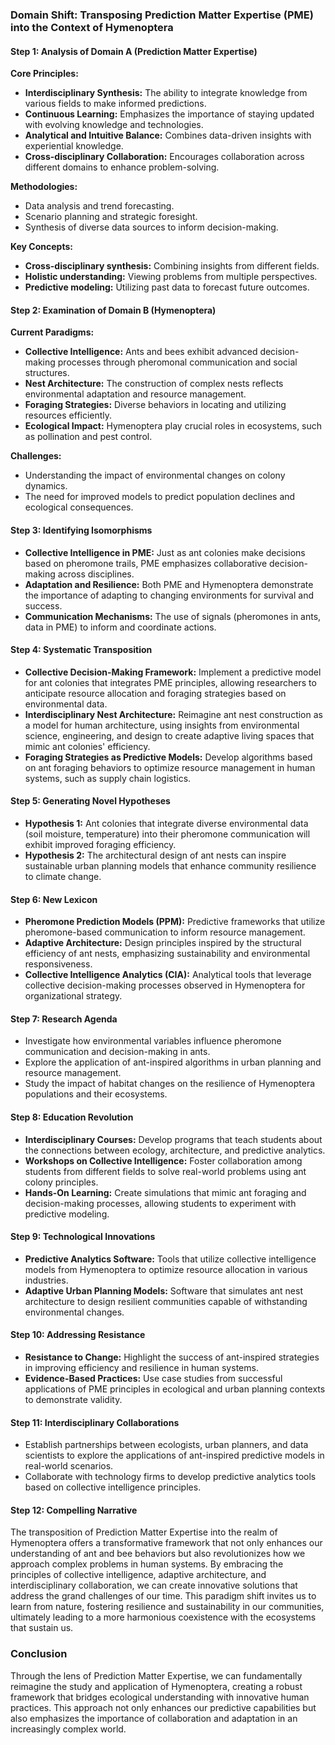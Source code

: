 ### Domain Shift: Transposing Prediction Matter Expertise (PME) into the Context of Hymenoptera

#### Step 1: Analysis of Domain A (Prediction Matter Expertise)
**Core Principles:**
- **Interdisciplinary Synthesis:** The ability to integrate knowledge from various fields to make informed predictions.
- **Continuous Learning:** Emphasizes the importance of staying updated with evolving knowledge and technologies.
- **Analytical and Intuitive Balance:** Combines data-driven insights with experiential knowledge.
- **Cross-disciplinary Collaboration:** Encourages collaboration across different domains to enhance problem-solving.

**Methodologies:**
- Data analysis and trend forecasting.
- Scenario planning and strategic foresight.
- Synthesis of diverse data sources to inform decision-making.

**Key Concepts:**
- **Cross-disciplinary synthesis:** Combining insights from different fields.
- **Holistic understanding:** Viewing problems from multiple perspectives.
- **Predictive modeling:** Utilizing past data to forecast future outcomes.

#### Step 2: Examination of Domain B (Hymenoptera)
**Current Paradigms:**
- **Collective Intelligence:** Ants and bees exhibit advanced decision-making processes through pheromonal communication and social structures.
- **Nest Architecture:** The construction of complex nests reflects environmental adaptation and resource management.
- **Foraging Strategies:** Diverse behaviors in locating and utilizing resources efficiently.
- **Ecological Impact:** Hymenoptera play crucial roles in ecosystems, such as pollination and pest control.

**Challenges:**
- Understanding the impact of environmental changes on colony dynamics.
- The need for improved models to predict population declines and ecological consequences.

#### Step 3: Identifying Isomorphisms
- **Collective Intelligence in PME:** Just as ant colonies make decisions based on pheromone trails, PME emphasizes collaborative decision-making across disciplines.
- **Adaptation and Resilience:** Both PME and Hymenoptera demonstrate the importance of adapting to changing environments for survival and success.
- **Communication Mechanisms:** The use of signals (pheromones in ants, data in PME) to inform and coordinate actions.

#### Step 4: Systematic Transposition
- **Collective Decision-Making Framework:** Implement a predictive model for ant colonies that integrates PME principles, allowing researchers to anticipate resource allocation and foraging strategies based on environmental data.
- **Interdisciplinary Nest Architecture:** Reimagine ant nest construction as a model for human architecture, using insights from environmental science, engineering, and design to create adaptive living spaces that mimic ant colonies' efficiency.
- **Foraging Strategies as Predictive Models:** Develop algorithms based on ant foraging behaviors to optimize resource management in human systems, such as supply chain logistics.

#### Step 5: Generating Novel Hypotheses
- **Hypothesis 1:** Ant colonies that integrate diverse environmental data (soil moisture, temperature) into their pheromone communication will exhibit improved foraging efficiency.
- **Hypothesis 2:** The architectural design of ant nests can inspire sustainable urban planning models that enhance community resilience to climate change.

#### Step 6: New Lexicon
- **Pheromone Prediction Models (PPM):** Predictive frameworks that utilize pheromone-based communication to inform resource management.
- **Adaptive Architecture:** Design principles inspired by the structural efficiency of ant nests, emphasizing sustainability and environmental responsiveness.
- **Collective Intelligence Analytics (CIA):** Analytical tools that leverage collective decision-making processes observed in Hymenoptera for organizational strategy.

#### Step 7: Research Agenda
- Investigate how environmental variables influence pheromone communication and decision-making in ants.
- Explore the application of ant-inspired algorithms in urban planning and resource management.
- Study the impact of habitat changes on the resilience of Hymenoptera populations and their ecosystems.

#### Step 8: Education Revolution
- **Interdisciplinary Courses:** Develop programs that teach students about the connections between ecology, architecture, and predictive analytics.
- **Workshops on Collective Intelligence:** Foster collaboration among students from different fields to solve real-world problems using ant colony principles.
- **Hands-On Learning:** Create simulations that mimic ant foraging and decision-making processes, allowing students to experiment with predictive modeling.

#### Step 9: Technological Innovations
- **Predictive Analytics Software:** Tools that utilize collective intelligence models from Hymenoptera to optimize resource allocation in various industries.
- **Adaptive Urban Planning Models:** Software that simulates ant nest architecture to design resilient communities capable of withstanding environmental changes.

#### Step 10: Addressing Resistance
- **Resistance to Change:** Highlight the success of ant-inspired strategies in improving efficiency and resilience in human systems.
- **Evidence-Based Practices:** Use case studies from successful applications of PME principles in ecological and urban planning contexts to demonstrate validity.

#### Step 11: Interdisciplinary Collaborations
- Establish partnerships between ecologists, urban planners, and data scientists to explore the applications of ant-inspired predictive models in real-world scenarios.
- Collaborate with technology firms to develop predictive analytics tools based on collective intelligence principles.

#### Step 12: Compelling Narrative
The transposition of Prediction Matter Expertise into the realm of Hymenoptera offers a transformative framework that not only enhances our understanding of ant and bee behaviors but also revolutionizes how we approach complex problems in human systems. By embracing the principles of collective intelligence, adaptive architecture, and interdisciplinary collaboration, we can create innovative solutions that address the grand challenges of our time. This paradigm shift invites us to learn from nature, fostering resilience and sustainability in our communities, ultimately leading to a more harmonious coexistence with the ecosystems that sustain us.

### Conclusion
Through the lens of Prediction Matter Expertise, we can fundamentally reimagine the study and application of Hymenoptera, creating a robust framework that bridges ecological understanding with innovative human practices. This approach not only enhances our predictive capabilities but also emphasizes the importance of collaboration and adaptation in an increasingly complex world.
